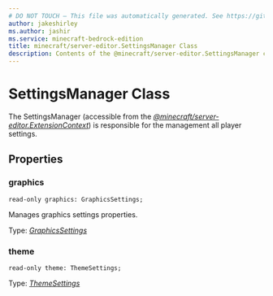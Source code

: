 ```yaml
---
# DO NOT TOUCH — This file was automatically generated. See https://github.com/mojang/minecraftapidocsgenerator to modify descriptions, examples, etc.
author: jakeshirley
ms.author: jashir
ms.service: minecraft-bedrock-edition
title: minecraft/server-editor.SettingsManager Class
description: Contents of the @minecraft/server-editor.SettingsManager class.
---
```

# SettingsManager Class

The SettingsManager (accessible from the [*@minecraft/server-editor.ExtensionContext*](../../minecraft/server-editor/ExtensionContext.md)) is responsible for the management all player settings.

## Properties

### **graphics**
`read-only graphics: GraphicsSettings;`

Manages graphics settings properties.

Type: [*GraphicsSettings*](GraphicsSettings.md)

### **theme**
`read-only theme: ThemeSettings;`

Type: [*ThemeSettings*](ThemeSettings.md)
